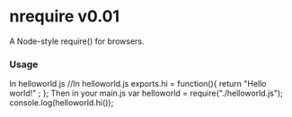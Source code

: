 nrequire v0.01
========

A Node-style require() for browsers.

### Usage
In helloworld.js
	//In helloworld.js
	exports.hi = function(){
		return "Hello world!" ;
	};
Then in your main.js
	var helloworld = require("./helloworld.js");
	console.log(helloworld.hi());
	
	



